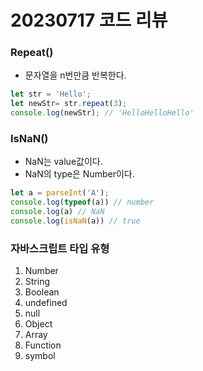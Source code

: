 20230717 코드 리뷰
==================

### **Repeat()**

- 문자열을 n번만큼 반복한다.

```jsx
let str = 'Hello';
let newStr= str.repeat(3);
console.log(newStr); // 'HelloHelloHello'
```

### **IsNaN()**
- NaN는 value값이다.
- NaN의 type은 Number이다.

```jsx
let a = parseInt('A');
console.log(typeof(a)) // number
console.log(a) // NaN
console.log(isNaN(a)) // true
```

###  **자바스크립트 타입 유형**
1. Number
2. String
3. Boolean
4. undefined
5. null
6. Object
7. Array
8. Function
9. symbol